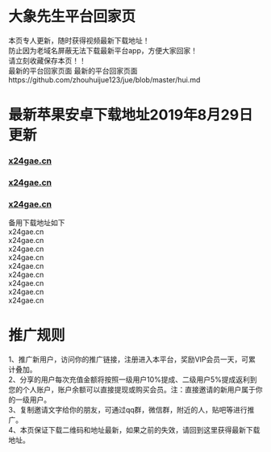 # 大象先生平台回家页
本页专人更新，随时获得视频最新下载地址！<br>
防止因为老域名屏蔽无法下载最新平台app，方便大家回家！<br>
请立刻收藏保存本页！！<br>
最新的平台回家页面  最新的平台回家页面https://github.com/zhouhuijue123/jue/blob/master/hui.md      <br>

# 最新苹果安卓下载地址2019年8月29日更新
### [x24gae.cn](http://x24gae.cn )
### [x24gae.cn](http://x24gae.cn )
### [x24gae.cn](http://x24gae.cn)<br>
备用下载地址如下<br>
x24gae.cn<br>
x24gae.cn<br>
x24gae.cn<br>
x24gae.cn<br>
x24gae.cn<br>
x24gae.cn<br>
x24gae.cn<br>
x24gae.cn<br>
x24gae.cn<br>



# 推广规则
1、推广新用户，访问你的推广链接，注册进入本平台，奖励VIP会员一天，可累计叠加。<br>
2、分享的用户每次充值金额将按照一级用户10%提成、二级用户5%提成返利到您的个人账户，账户余额可以直接提现或购买会员。注：直接邀请的新用户属于你的一级用户。<br>
3、复制邀请文字给你的朋友，可通过qq群，微信群，附近的人，贴吧等进行推广。<br>
4、本页保证下载二维码和地址最新，如果之前的失效，请回到这里获得最新下载地址。<br>






